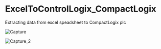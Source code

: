 # ExcelToControlLogix_CompactLogix

Extracting data from excel speadsheet to CompactLogix plc



![Capture](https://user-images.githubusercontent.com/118244106/236144732-22482b93-4528-4f91-901d-6a3bc1eef828.PNG)


![Capture_2](https://user-images.githubusercontent.com/118244106/236145231-2a8d13fc-2e8c-4659-a275-0312e1f38418.PNG)
